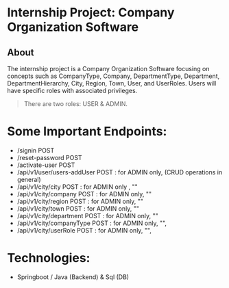 # Internship Project: Company Organization Software

## About

The internship project is a Company Organization Software focusing on concepts such as CompanyType, Company, DepartmentType, Department, DepartmentHierarchy, City, Region, Town, User, and UserRoles. Users will have specific roles with associated privileges.

>There are two roles: USER & ADMIN.

# Some Important Endpoints:
- /signin POST 
- /reset-password POST
- /activate-user  POST 
- /api/v1/user/users-addUser POST : for ADMIN only, (CRUD operations in general)
- /api/v1/city/city POST : for ADMIN only , ""
- /api/v1/city/company POST : for ADMIN only, ""
- /api/v1/city/region POST : for ADMIN only,  ""
- /api/v1/city/town POST : for ADMIN only,   ""
- /api/v1/city/department POST : for ADMIN only, ""
- /api/v1/city/companyType POST : for ADMIN only, "",
- /api/v1/city/userRole POST : for ADMIN only, "",


# Technologies:
+ Springboot / Java (Backend) & Sql (DB)
